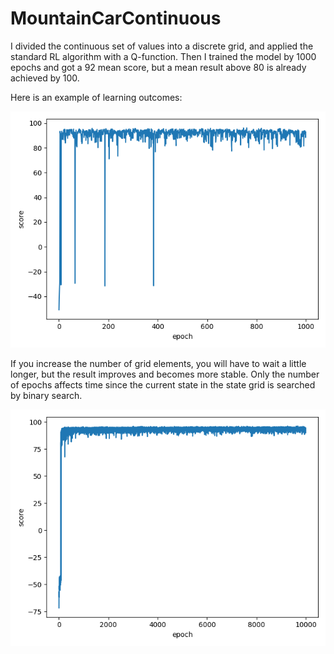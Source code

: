 # MountainCarContinuous
I divided the continuous set of values into a discrete grid, and applied the standard RL algorithm with a Q-function.
Then I trained the model by 1000 epochs and got a 92 mean score, but a mean result above 80 is already achieved by 100.

Here is an example of learning outcomes:

![learning results](learning_results)

If you increase the number of grid elements, you will have to wait a little longer, but the result improves and becomes more stable. Only the number of epochs affects time since the current state in the state grid is searched by binary search.

![learning results smaller grid](learning_results_smaller_grid)
